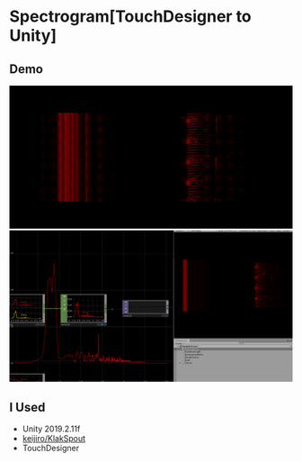 # Spectrogram[TouchDesigner to Unity]


## Demo
<img src="./README/demo.gif" alt="" title="demo_movie">
<img src="./README/demo.jpg" alt="" title="demo_img">


## I Used
- Unity 2019.2.11f
- [keijiro/KlakSpout](https://github.com/keijiro/KlakSpout)
- TouchDesigner
